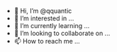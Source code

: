 - 👋 Hi, I’m @qquantic
- 👀 I’m interested in ...
- 🌱 I’m currently learning ...
- 💞️ I’m looking to collaborate on ...
- 📫 How to reach me ...

<!---
qquantic/qquantic is a ✨ special ✨ repository because its `README.md` (this file) appears on your GitHub profile.
You can click the Preview link to take a look at your changes.
--->
